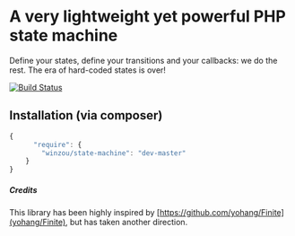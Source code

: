A very lightweight yet powerful PHP state machine
=================================================

Define your states, define your transitions and your callbacks: we do the rest.
The era of hard-coded states is over!

[![Build Status](https://travis-ci.org/winzou/state-machine.svg?branch=master)](https://travis-ci.org/winzou/state-machine)

Installation (via composer)
---------------

```js
{
      "require": {
        "winzou/state-machine": "dev-master"
    }
}
```

##### Credits

This library has been highly inspired by [https://github.com/yohang/Finite](yohang/Finite), but has taken another direction.
